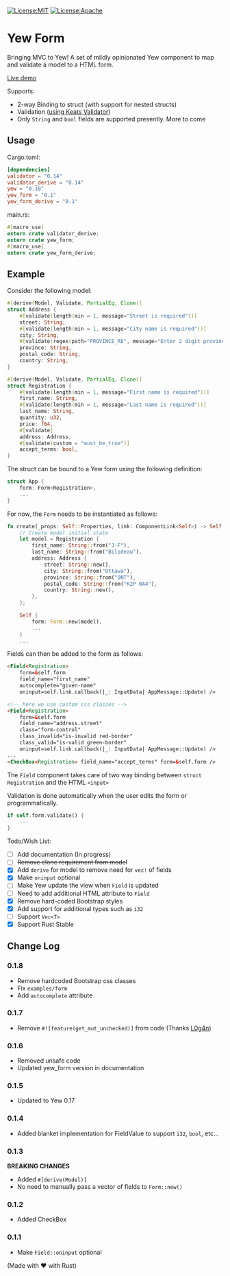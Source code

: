 [![License:MIT](https://img.shields.io/badge/License-MIT-yellow.svg)](https://opensource.org/licenses/MIT) [![License:Apache](https://img.shields.io/badge/License-Apache-yellow.svg)](https://opensource.org/licenses/Apache-2.0)
# Yew Form
Bringing MVC to Yew! A set of mildly opinionated Yew component to map and validate a model to a HTML form.

[Live demo](http://chronogears.com/yew-form/)

Supports:
- 2-way Binding to struct (with support for nested structs)
- Validation ([using Keats Validator](https://github.com/Keats/validator))
- Only `String` and `bool` fields are supported presently. More to come

## Usage
Cargo.toml:
```toml
[dependencies]
validator = "0.14"
validator_derive = "0.14"
yew = "0.18"
yew_form = "0.1"
yew_form_derive = "0.1"
```
main.rs:
```rust
#[macro_use]
extern crate validator_derive;
extern crate yew_form;
#[macro_use]
extern crate yew_form_derive;
```

## Example
Consider the following model:
```rust
#[derive(Model, Validate, PartialEq, Clone)]
struct Address {
    #[validate(length(min = 1, message="Street is required"))]
    street: String,
    #[validate(length(min = 1, message="City name is required"))]
    city: String,
    #[validate(regex(path="PROVINCE_RE", message="Enter 2 digit province code"))]
    province: String,
    postal_code: String,
    country: String,
}

#[derive(Model, Validate, PartialEq, Clone)]
struct Registration {
    #[validate(length(min = 1, message="First name is required"))]
    first_name: String,
    #[validate(length(min = 1, message="Last name is required"))]
    last_name: String,
    quantity: u32,
    price: f64,
    #[validate]
    address: Address,
    #[validate(custom = "must_be_true")]
    accept_terms: bool,
}
```

The struct can be bound to a Yew form using the following definition:

```rust
struct App {
    form: Form<Registration>,
    ...
}
```

For now, the `Form` needs to be instantiated as follows:
```rust
fn create(_props: Self::Properties, link: ComponentLink<Self>) -> Self {
    // Create model initial state
    let model = Registration {
        first_name: String::from("J-F"),
        last_name: String::from("Bilodeau"),
        address: Address {
            street: String::new(),
            city: String::from("Ottawa"),
            province: String::from("ONT"),
            postal_code: String::from("K2P 0A4"),
            country: String::new(),
        },
    };

    Self {
        form: Form::new(model),
        ...
    }
    ...
```

Fields can then be added to the form as follows:
```html
<Field<Registration> 
    form=&self.form 
    field_name="first_name"
    autocomplete="given-name"
    oninput=self.link.callback(|_: InputData| AppMessage::Update) />

<!-- here we use custom css classes -->
<Field<Registration> 
    form=&self.form 
    field_name="address.street"
    class="form-control"
    class_invalid="is-invalid red-border"
    class_valid="is-valid green-border"
    oninput=self.link.callback(|_: InputData| AppMessage::Update) />
...
<CheckBox<Registration> field_name="accept_terms" form=&self.form />
```
The `Field` component takes care of two way binding between `struct Registration` and the HTML `<input>`

Validation is done automatically when the user edits the form or programmatically.

```rust
if self.form.validate() {
    ...
}
```

Todo/Wish List:
- [ ] Add documentation (In progress)
- [ ] ~~Remove clone requirement from model~~
- [X] Add `derive` for model to remove need for `vec!` of fields
- [X] Make `oninput` optional
- [ ] Make Yew update the view when `Field` is updated
- [ ] Need to add additional HTML attribute to `Field`
- [X] Remove hard-coded Bootstrap styles
- [X] Add support for additional types such as `i32`
- [ ] Support `Vec<T>`
- [X] Support Rust Stable

## Change Log

### 0.1.8
- Remove hardcoded Bootstrap css classes
- Fix `examples/form`
- Add `autocomplete` attribute

### 0.1.7
- Remove `#![feature(get_mut_unchecked)]` from code (Thanks [L0g4n](https://github.com/L0g4n))

### 0.1.6
- Removed unsafe code
- Updated yew_form version in documentation

### 0.1.5
- Updated to Yew 0.17

### 0.1.4
- Added blanket implementation for FieldValue to support `i32`, `bool`, etc...

### 0.1.3
**BREAKING CHANGES**
- Added `#[derive(Model)]`
- No need to manually pass a vector of fields to `Form::new()`

### 0.1.2
- Added CheckBox

### 0.1.1
- Make `Field::oninput` optional


(Made with ❤️ with Rust)